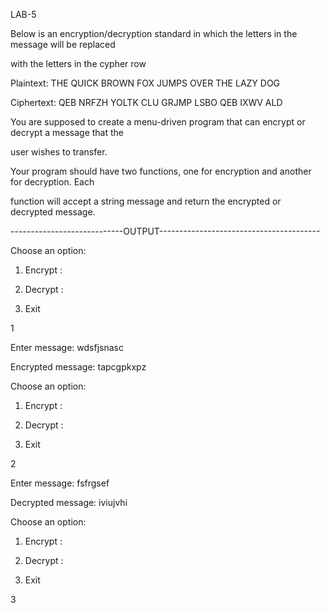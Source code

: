 LAB-5


Below is an encryption/decryption standard in which the letters in the message will be replaced 

with the letters in the cypher row


Plaintext:  THE QUICK BROWN FOX JUMPS OVER THE LAZY DOG

Ciphertext: QEB NRFZH YOLTK CLU GRJMP LSBO QEB IXWV ALD

You are supposed to create a menu-driven program that can encrypt or decrypt a message that the 

user wishes to transfer.

Your program should have two functions, one for encryption and another for decryption. Each 

function will accept a string message and return the encrypted or decrypted message.


----------------------------OUTPUT----------------------------------------

Choose an option:

1. Encrypt :

2. Decrypt :

3. Exit

1

Enter message: wdsfjsnasc

Encrypted message: tapcgpkxpz

Choose an option:

1. Encrypt :

2. Decrypt :

3. Exit

2

Enter message: fsfrgsef

Decrypted message: iviujvhi

Choose an option:

1. Encrypt :

2. Decrypt :

3. Exit

3